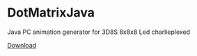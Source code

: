 DotMatrixJava
=============

Java PC animation generator for 3D8S 8x8x8 Led charlieplexed

[Download](https://github.com/dominikundtilo/dotmatrix/releases/latest)
